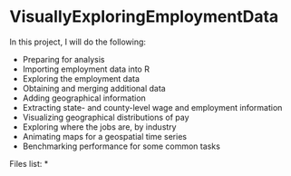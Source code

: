 # VisuallyExploringEmploymentData

In this project, I will do the following:
* Preparing for analysis
* Importing employment data into R
* Exploring the employment data
* Obtaining and merging additional data
* Adding geographical information
* Extracting state- and county-level wage and employment information
* Visualizing geographical distributions of pay
* Exploring where the jobs are, by industry
* Animating maps for a geospatial time series
* Benchmarking performance for some common tasks

Files list:
*

